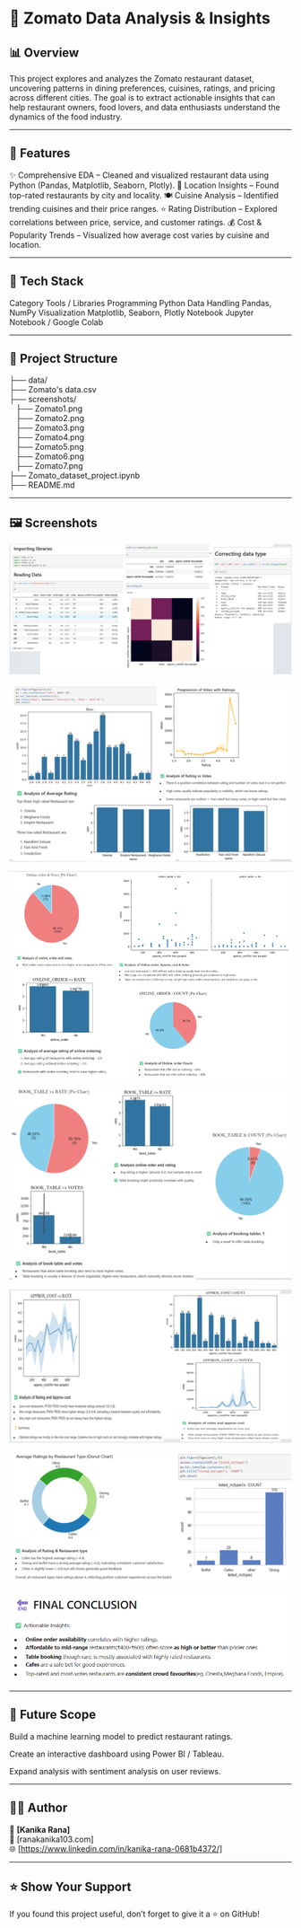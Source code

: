 # 🍴 Zomato Data Analysis & Insights

## 📊 Overview

This project explores and analyzes the Zomato restaurant dataset, uncovering patterns in dining preferences, cuisines, ratings, and pricing across different cities.
The goal is to extract actionable insights that can help restaurant owners, food lovers, and data enthusiasts understand the dynamics of the food industry.

---

## 🚀 Features

✨ Comprehensive EDA – Cleaned and visualized restaurant data using Python (Pandas, Matplotlib, Seaborn, Plotly).
📍 Location Insights – Found top-rated restaurants by city and locality.
🍽️ Cuisine Analysis – Identified trending cuisines and their price ranges.
⭐ Rating Distribution – Explored correlations between price, service, and customer ratings.
💰 Cost & Popularity Trends – Visualized how average cost varies by cuisine and location.

---

## 🧰 Tech Stack
Category	Tools / Libraries
Programming	Python
Data Handling	Pandas, NumPy
Visualization	Matplotlib, Seaborn, Plotly
Notebook	Jupyter Notebook / Google Colab

---

## 📂 Project Structure
├── data/ &nbsp; &nbsp; &nbsp; &nbsp; &nbsp; &nbsp;  
├── Zomato's data.csv  &nbsp; &nbsp; &nbsp; &nbsp; &nbsp; &nbsp;  
├── screenshots/&nbsp;&nbsp;&nbsp; &nbsp; &nbsp; &nbsp; &nbsp; &nbsp; &nbsp;  &nbsp;  
&nbsp;&nbsp;&nbsp;├── Zomato1.png <br>
&nbsp;&nbsp;&nbsp;├── Zomato2.png <br>
&nbsp;&nbsp;&nbsp;├── Zomato3.png <br>
&nbsp;&nbsp;&nbsp;├── Zomato4.png <br>
&nbsp;&nbsp;&nbsp;├── Zomato5.png <br>
&nbsp;&nbsp;&nbsp;├── Zomato6.png <br>
&nbsp;&nbsp;&nbsp;├── Zomato7.png <br>
├── Zomato_dataset_project.ipynb <br>
├── README.md

---

## 🖼️ Screenshots

![Initial empty Tic-Tac-Toe board](Screenshots/Zomato1.png)
 
![choose a number](Screenshots/Zomato2.png)

![Game quit by player](Screenshots/Zomato3.png)

![Three round game](Screenshots/Zomato4.png)

![Three round game](Screenshots/Zomato5.png)

![Three round game](Screenshots/Zomato6.png)

![Three round game](Screenshots/Zomato7.png)

---

## 🧠 Future Scope

Build a machine learning model to predict restaurant ratings.

Create an interactive dashboard using Power BI / Tableau.

Expand analysis with sentiment analysis on user reviews.

---

## 🧑‍💻 Author

👤 **[Kanika Rana]**  
📧 [ranakanika103.com]  
🌐 [https://www.linkedin.com/in/kanika-rana-0681b4372/]  

---

## ⭐ Show Your Support

If you found this project useful, don’t forget to give it a ⭐ on GitHub!